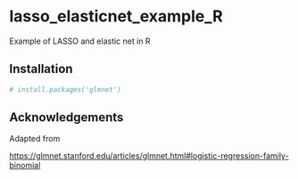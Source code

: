 # lasso_elasticnet_example_R

Example of LASSO and elastic net in R

## Installation

```python
# install.packages('glmnet')
```

## Acknowledgements

Adapted from 

https://glmnet.stanford.edu/articles/glmnet.html#logistic-regression-family-binomial

